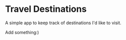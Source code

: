 # Travel Destinations

A simple app to keep track of destinations I'd like to visit.

Add something:)
